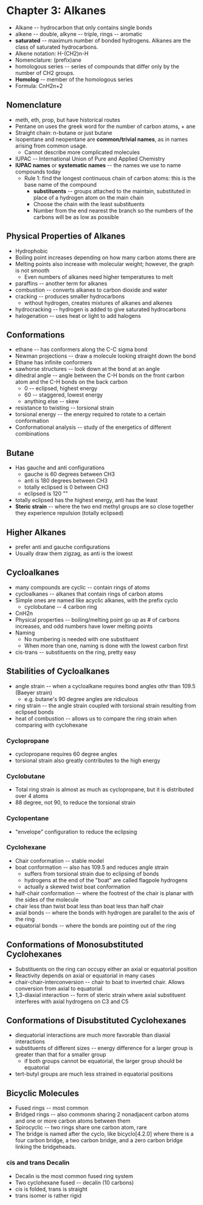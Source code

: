 # Chapter 3: Alkanes
* Alkane -- hydrocarbon that only contains single bonds
* alkene -- double, alkyne -- triple, rings -- aromatic
* **saturated** -- maximum number of bonded hydrogens. Alkanes are the class of saturated hydrocarbons.
* Alkene notation: H-(CH2)n-H
* Nomenclature: (prefix)ane
* homologous series -- series of compounds that differ only by the number of CH2 groups. 
* **Homolog** -- member of the homologous series
* Formula: CnH2n+2

## Nomenclature
* meth, eth, prop, but have historical routes
* Pentane on uses the greek word for the number of carbon atoms, + ane
* Straight chain: n-butane or just butane
* Isopentane and neopentane are **common/trivial names**, as in names arising from common usage.
  * Cannot describe more complicated molecules
* IUPAC -- International Union of Pure and Applied Chemistry
* **IUPAC names** or **systematic names** -- the names we use to name compounds today
  * Rule 1: find the longest continuous chain of carbon atoms: this is the base name of the compound
    * **substituents** -- groups attached to the maintain, substituted in place of a hydrogen atom on the main chain
    * Choose the chain with the least substituents
    * Number from the end nearest the branch so the numbers of the carbons will be as low as possible

## Physical Properties of Alkanes
* Hydrophobic
* Boiling point increases depending on how many carbon atoms there are
* Melting points also increase with molecular weight; however, the graph is not smooth
  * Even numbers of alkanes need higher temperatures to melt
* paraffins -- another term for alkanes
* combustion -- converts alkanes to carbon dioxide and water
* cracking -- produces smaller hydrocarbons
  * without hydrogen, creates mixtures of alkanes and alkenes
* hydrocracking -- hydrogen is added to give saturated hydrocarbons
* halogenation -- uses heat or light to add halogens

## Conformations
* ethane -- has conformers along the C-C sigma bond
* Newman projections -- draw a molecule looking straight down the bond
* Ethane has infinite conformers
* sawhorse structures -- look down at the bond at an angle
* dihedral angle -- angle between the C-H bonds on the front carbon atom and the C-H bonds on the back carbon
  * 0 -- eclipsed, highest energy
  * 60 -- staggered, lowest energy
  * anything else -- skew
* resistance to twisting -- torsional strain
* torsional energy -- the energy required to rotate to a certain conformation
* Conformational analysis -- study of the energetics of different combinations

## Butane
* Has gauche and anti configurations
  * gauche is 60 degrees between CH3
  * anti is 180 degrees between CH3
  * totally eclipsed is 0 between CH3
  * eclipsed is 120 ""
* totally eclipsed has the highest energy, anti has the least
* **Steric strain** -- where the two end methyl groups are so close together they experience repulsion (totally eclipsed)

## Higher Alkanes
* prefer anti and gauche configurations
* Usually draw them zigzag, as anti is the lowest

## Cycloalkanes
* many compounds are cyclic -- contain rings of atoms
* cycloalkanes -- alkanes that contain rings of carbon atoms
* Simple ones are named like acyclic alkanes, with the prefix cyclo
  * cyclobutane -- 4 carbon ring
* CnH2n
* Physical properties -- boiling/melting point go up as # of carbons increases, and odd numbers have lower melting points
* Naming
  * No numbering is needed with one substituent
  * When more than one, naming is done with the lowest carbon first
* cis-trans -- substituents on the ring, pretty easy

## Stabilities of Cycloalkanes
* angle strain -- when a cycloalkane requires bond angles othr than 109.5 (Baeyer strain)
  * e.g. butane's 90 degree angles are ridiculous
* ring strain -- the angle strain coupled with torsional strain resulting from eclipsed bonds
* heat of combustion -- allows us to compare the ring strain when comparing with cyclohexane

### Cyclopropane
* cyclopropane requires 60 degree angles
* torsional strain also greatly contributes to the high energy

### Cyclobutane
* Total ring strain is almost as much as cyclopropane, but it is distributed over 4 atoms
* 88 degree, not 90, to reduce the torsional strain

### Cyclopentane
* "envelope" configuration to reduce the eclipsing

### Cyclohexane
* Chair conformation -- stable model
* boat conformation -- also has 109.5 and reduces angle strain
  * suffers from torsional strain due to eclipsing of bonds
  * hydrogens at the end of the "boat" are called flagpole hydrogens
  * actually a skewed twist boat conformation
* half-chair conformation -- where the footrest of the chair is planar with the sides of the molecule
* chair less than twist boat less than boat less than half chair
* axial bonds -- where the bonds with hydrogen are parallel to the axis of the ring
* equatorial bonds -- where the bonds are pointing out of the ring

## Conformations of Monosubstituted Cyclohexanes
* Substituents on the ring can occupy either an axial or equatorial position
* Reactivity depends on axial or equatorial in many cases
* chair-chair-interconversion -- chair to boat to inverted chair. Allows conversion from axial to equatorial
* 1,3-diaxial interaction -- form of steric strain where axial substituent interferes with axial hydrogens on C3 and C5

## Conformations of Disubstituted Cyclohexanes
* diequatorial interactions are much more favorable than diaxial interactions
* substituents of different sizes -- energy difference for a larger group is greater than that for a smaller group
  * if both groups cannot be equatorial, the larger group should be equatorial
* tert-butyl groups are much less strained in equatorial positions

## Bicyclic Molecules
* Fused rings -- most common
* Bridged rings -- also commonm sharing 2 nonadjacent carbon atoms and one or more carbon atoms between them
* Spirocyclic -- two rings share one carbon atom, rare
* The bridge is named after the cyclo, like bicyclo[4.2.0] where there is a four carbon bridge, a two carbon bridge, and a zero carbon bridge linking the bridgeheads.

### cis and trans Decalin
* Decalin is the most common fused ring system
* Two cyclohexane fused -- decalin (10 carbons)
* cis is folded, trans is straight
* trans isomer is rather rigid
